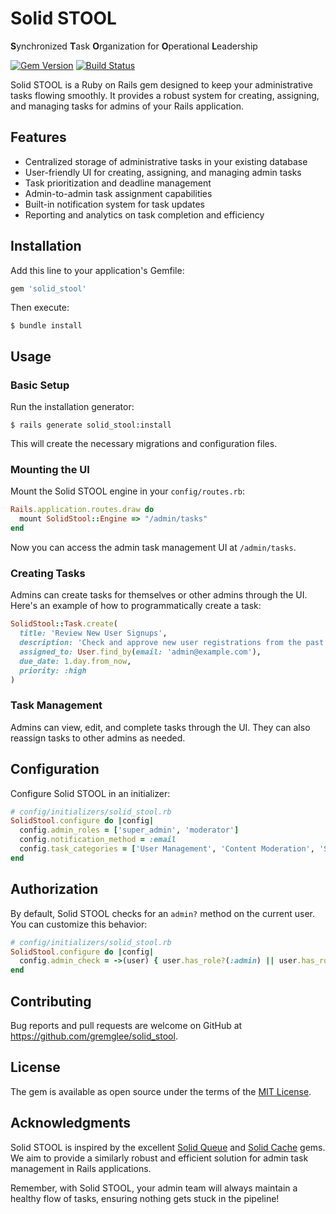 # Solid STOOL

**S**ynchronized **T**ask **O**rganization for **O**perational **L**eadership

[![Gem Version](https://badge.fury.io/rb/solid_stool.svg)](https://badge.fury.io/rb/solid_stool)
[![Build Status](https://travis-ci.org/gremglee/solid_stool.svg?branch=main)](https://travis-ci.org/gremglee/solid_stool)

Solid STOOL is a Ruby on Rails gem designed to keep your administrative tasks flowing smoothly. It provides a robust system for creating, assigning, and managing tasks for admins of your Rails application.

## Features

- Centralized storage of administrative tasks in your existing database
- User-friendly UI for creating, assigning, and managing admin tasks
- Task prioritization and deadline management
- Admin-to-admin task assignment capabilities
- Built-in notification system for task updates
- Reporting and analytics on task completion and efficiency

## Installation

Add this line to your application's Gemfile:

```ruby
gem 'solid_stool'
```

Then execute:

```
$ bundle install
```

## Usage

### Basic Setup

Run the installation generator:

```
$ rails generate solid_stool:install
```

This will create the necessary migrations and configuration files.

### Mounting the UI

Mount the Solid STOOL engine in your `config/routes.rb`:

```ruby
Rails.application.routes.draw do
  mount SolidStool::Engine => "/admin/tasks"
end
```

Now you can access the admin task management UI at `/admin/tasks`.

### Creating Tasks

Admins can create tasks for themselves or other admins through the UI. Here's an example of how to programmatically create a task:

```ruby
SolidStool::Task.create(
  title: 'Review New User Signups',
  description: 'Check and approve new user registrations from the past 24 hours',
  assigned_to: User.find_by(email: 'admin@example.com'),
  due_date: 1.day.from_now,
  priority: :high
)
```

### Task Management

Admins can view, edit, and complete tasks through the UI. They can also reassign tasks to other admins as needed.

## Configuration

Configure Solid STOOL in an initializer:

```ruby
# config/initializers/solid_stool.rb
SolidStool.configure do |config|
  config.admin_roles = ['super_admin', 'moderator']
  config.notification_method = :email
  config.task_categories = ['User Management', 'Content Moderation', 'System Maintenance']
end
```

## Authorization

By default, Solid STOOL checks for an `admin?` method on the current user. You can customize this behavior:

```ruby
# config/initializers/solid_stool.rb
SolidStool.configure do |config|
  config.admin_check = ->(user) { user.has_role?(:admin) || user.has_role?(:moderator) }
end
```

## Contributing

Bug reports and pull requests are welcome on GitHub at https://github.com/gremglee/solid_stool.

## License

The gem is available as open source under the terms of the [MIT License](https://opensource.org/licenses/MIT).

## Acknowledgments

Solid STOOL is inspired by the excellent [Solid Queue](https://github.com/basecamp/solid_queue) and [Solid Cache](https://github.com/rails/solid_cache) gems. We aim to provide a similarly robust and efficient solution for admin task management in Rails applications.

Remember, with Solid STOOL, your admin team will always maintain a healthy flow of tasks, ensuring nothing gets stuck in the pipeline!
